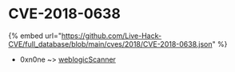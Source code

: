 # CVE-2018-0638
{% embed url="https://github.com/Live-Hack-CVE/full_database/blob/main/cves/2018/CVE-2018-0638.json" %}

* 0xn0ne ~> [weblogicScanner](https://www.alice-snow.ru/2018/database/cve-2018-0638/weblogicscanner-0xn0ne)